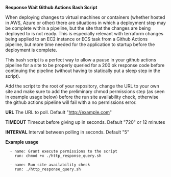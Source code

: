 **Response Wait Github Actions Bash Script**

When deploying changes to virtual machines or containers (whether hosted in AWS, Azure or other) there are situations in which a deployment step may be complete 
within a pipeline, but the site that the changes are being deployed to is not ready. This is especially relevant with terraform changes being applied to an EC2 
instance or ECS task from a Github Actions pipeline, but more time needed for the application to startup before the deployment is complete. 

This bash script is a perfect way to allow a pause in your github actions pipeline for a site to be properly queried for a 200 ok response code before continuing 
the pipeline (without having to statically put a sleep step in the script). 

Add the script to the root of your repository, change the URL to your own site and make sure to add the preliminary chmod permissions step (as seen in example usage below)
before the run site availability check, otherwise the github actions pipeline will fail with a no permissions error.

**URL**
The URL to poll. Default "http://example.com"

**TIMEOUT**
Timeout before giving up in seconds. Default "720" or 12 minutes

**INTERVAL**
Interval between polling in seconds. Default "5"

**Example usage**

      - name: Grant execute permissions to the script
        run: chmod +x ./http_response_query.sh

      - name: Run site availability check
        run: ./http_response_query.sh
